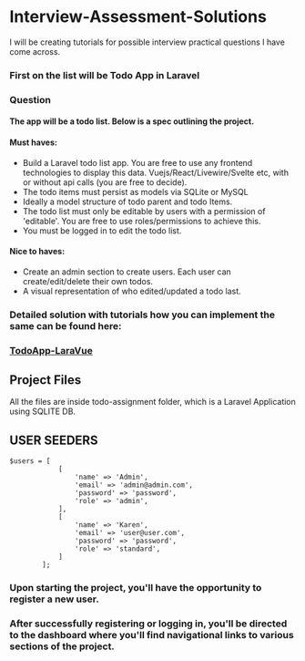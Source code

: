 # Interview-Assessment-Solutions
I will be creating tutorials for possible interview practical questions I have come across.

### First on the list will be Todo App in Laravel
### Question

#### The app will be a todo list. Below is a spec outlining the project.

#### Must haves:
-  Build a Laravel todo list app. You are free to use any frontend technologies to display this data. Vuejs/React/Livewire/Svelte etc, with or without api calls (you are free to decide).
- The todo items must persist as models via SQLite or MySQL
- Ideally a model structure of todo parent and todo Items.
- The todo list must only be editable by users with a permission of 'editable'. You are free to use roles/permissions to achieve this.
- You must be logged in to edit the todo list.

#### Nice to haves:
- Create an admin section to create users. Each user can create/edit/delete their own todos.
- A visual representation of who edited/updated a todo last. 


### Detailed solution with tutorials how you can implement the same can be found here: 

### [TodoApp-LaraVue](TodoApp-LaraVue.md)

## Project Files

All the files are inside todo-assignment folder, which is a Laravel Application using SQLITE DB.

## USER SEEDERS

```
$users = [
            [
                'name' => 'Admin',
                'email' => 'admin@admin.com',
                'password' => 'password',
                'role' => 'admin',
            ],
            [
                'name' => 'Karen',
                'email' => 'user@user.com',
                'password' => 'password',
                'role' => 'standard',
            ]
        ];

```

### Upon starting the project, you'll have the opportunity to register a new user.

### After successfully registering or logging in, you'll be directed to the dashboard where you'll find navigational links to various sections of the project.